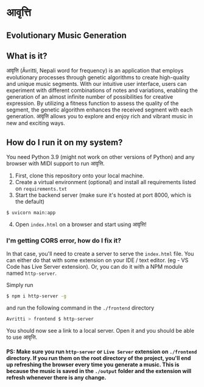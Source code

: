 # आवृत्ति

## Evolutionary Music Generation

## What is it?

आवृत्ति (Āvritti, Nepali word for frequency) is an application that employs evolutionary processes through genetic algorithms to create high-quality and unique music segments. With our intuitive user interface, users can experiment with different combinations of notes and variations, enabling the generation of an almost infinite number of possibilities for creative expression. By utilizing a fitness function to assess the quality of the segment, the genetic algorithm enhances the received segment with each generation. आवृत्ति allows you to explore and enjoy rich and vibrant music in new and exciting ways.

## How do I run it on my system?

You need Python 3.9 (might not work on other versions of Python) and any browser with MIDI support to run आवृत्ति.

1. First, clone this repository onto your local machine.
2. Create a virtual environment (optional) and install all requirements listed on `requirements.txt`
3. Start the backend server (make sure it's hosted at port 8000, which is the default)

```bash
$ uvicorn main:app
```

4. Open `index.html` on a browser and start using आवृत्ति!

### I'm getting CORS error, how do I fix it?

In that case, you'll need to create a server to serve the `index.html` file. You can either do that with some extension on your IDE / text editor. (eg - VS Code has Live Server extension). Or, you can do it with a NPM module named `http-server`.

Simply run

```bash
$ npm i http-server -g
```

and run the following command in the `./frontend` directory

```bash
Avritti > frontend $ http-server
```

You should now see a link to a local server. Open it and you should be able to use आवृत्ति.

#### PS: Make sure you run `http-server` or `Live Server` extension on `./frontend` directory. If you run them on the root directory of the project, you'll end up refreshing the browser every time you generate a music. This is because the music is saved in the `./output` folder and the extension will refresh whenever there is any change.
